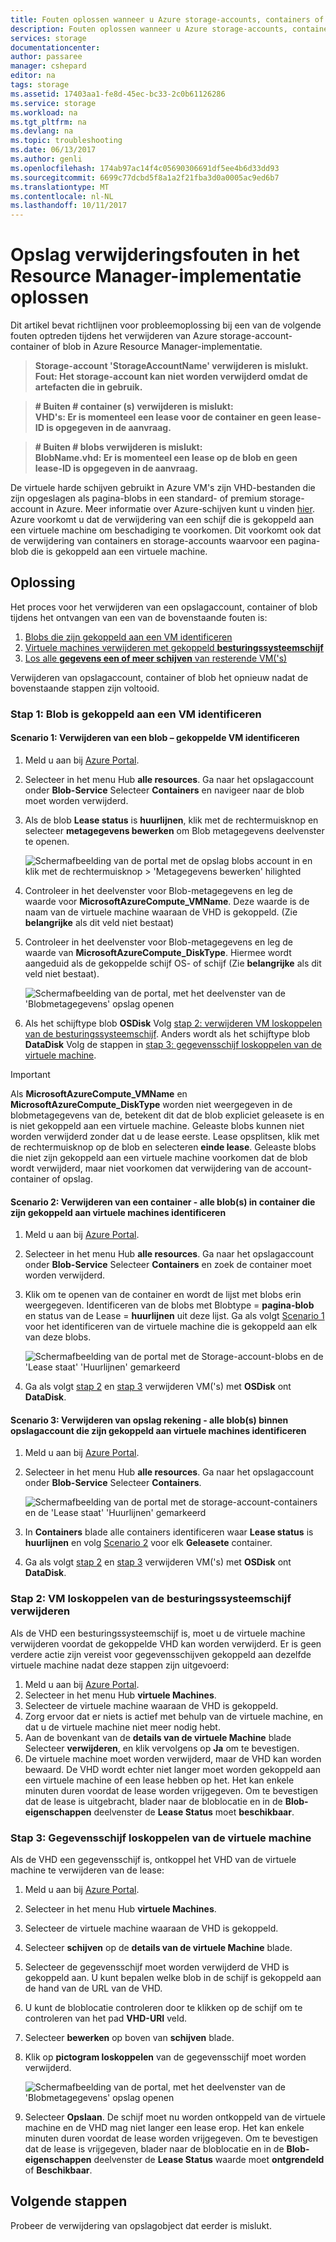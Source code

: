 ```yaml
---
title: Fouten oplossen wanneer u Azure storage-accounts, containers of VHD's verwijderen | Microsoft Docs
description: Fouten oplossen wanneer u Azure storage-accounts, containers of VHD's verwijderen
services: storage
documentationcenter: 
author: passaree
manager: cshepard
editor: na
tags: storage
ms.assetid: 17403aa1-fe8d-45ec-bc33-2c0b61126286
ms.service: storage
ms.workload: na
ms.tgt_pltfrm: na
ms.devlang: na
ms.topic: troubleshooting
ms.date: 06/13/2017
ms.author: genli
ms.openlocfilehash: 174ab97ac14f4c05690306691df5ee4b6d33dd93
ms.sourcegitcommit: 6699c77dcbd5f8a1a2f21fba3d0a0005ac9ed6b7
ms.translationtype: MT
ms.contentlocale: nl-NL
ms.lasthandoff: 10/11/2017
---
```

# <a name="troubleshoot-storage-delete-errors-in-resource-manager-deployment"></a>Opslag verwijderingsfouten in het Resource Manager-implementatie oplossen
Dit artikel bevat richtlijnen voor probleemoplossing bij een van de volgende fouten optreden tijdens het verwijderen van Azure storage-account-container of blob in Azure Resource Manager-implementatie.

>**Storage-account 'StorageAccountName' verwijderen is mislukt. Fout: Het storage-account kan niet worden verwijderd omdat de artefacten die in gebruik.**

>**# Buiten # container (s) verwijderen is mislukt:<br>VHD's: Er is momenteel een lease voor de container en geen lease-ID is opgegeven in de aanvraag.**

>**# Buiten # blobs verwijderen is mislukt:<br>BlobName.vhd: Er is momenteel een lease op de blob en geen lease-ID is opgegeven in de aanvraag.**

De virtuele harde schijven gebruikt in Azure VM's zijn VHD-bestanden die zijn opgeslagen als pagina-blobs in een standard- of premium storage-account in Azure.  Meer informatie over Azure-schijven kunt u vinden [hier](../../virtual-machines/windows/about-disks-and-vhds.md). Azure voorkomt u dat de verwijdering van een schijf die is gekoppeld aan een virtuele machine om beschadiging te voorkomen. Dit voorkomt ook dat de verwijdering van containers en storage-accounts waarvoor een pagina-blob die is gekoppeld aan een virtuele machine. 

## <a name="solution"></a>Oplossing
Het proces voor het verwijderen van een opslagaccount, container of blob tijdens het ontvangen van een van de bovenstaande fouten is: 
1. [Blobs die zijn gekoppeld aan een VM identificeren](#step-1-identify-blobs-attached-to-a-vm)
2. [Virtuele machines verwijderen met gekoppeld **besturingssysteemschijf**](#step-2-delete-vm-to-detach-os-disk)
3. [Los alle **gegevens een of meer schijven** van resterende VM('s)](#step-3-detach-data-disk-from-the-vm)

Verwijderen van opslagaccount, container of blob het opnieuw nadat de bovenstaande stappen zijn voltooid.

### <a name="step-1-identify-blob-attached-to-a-vm"></a>Stap 1: Blob is gekoppeld aan een VM identificeren

#### <a name="scenario-1-deleting-a-blob--identify-attached-vm"></a>Scenario 1: Verwijderen van een blob – gekoppelde VM identificeren
1. Meld u aan bij [Azure Portal](https://portal.azure.com).
2. Selecteer in het menu Hub **alle resources**. Ga naar het opslagaccount onder **Blob-Service** Selecteer **Containers** en navigeer naar de blob moet worden verwijderd.
3. Als de blob **Lease status** is **huurlijnen**, klik met de rechtermuisknop en selecteer **metagegevens bewerken** om Blob metagegevens deelvenster te openen. 

    ![Schermafbeelding van de portal met de opslag blobs account in en klik met de rechtermuisknop > 'Metagegevens bewerken' hilighted](./media/storage-resource-manager-cannot-delete-storage-account-container-vhd/utd-edit-metadata-sm.png)

4. Controleer in het deelvenster voor Blob-metagegevens en leg de waarde voor **MicrosoftAzureCompute_VMName**. Deze waarde is de naam van de virtuele machine waaraan de VHD is gekoppeld. (Zie **belangrijke** als dit veld niet bestaat)
5. Controleer in het deelvenster voor Blob-metagegevens en leg de waarde van **MicrosoftAzureCompute_DiskType**. Hiermee wordt aangeduid als de gekoppelde schijf OS- of schijf (Zie **belangrijke** als dit veld niet bestaat). 

     ![Schermafbeelding van de portal, met het deelvenster van de 'Blobmetagegevens' opslag openen](./media/storage-resource-manager-cannot-delete-storage-account-container-vhd/utd-blob-metadata-sm.png)

6. Als het schijftype blob **OSDisk** Volg [stap 2: verwijderen VM loskoppelen van de besturingssysteemschijf](#step-2-delete-vm-to-detach-os-disk). Anders wordt als het schijftype blob **DataDisk** Volg de stappen in [stap 3: gegevensschijf loskoppelen van de virtuele machine](#step-3-detach-data-disk-from-the-vm). 

> [!IMPORTANT]
> Als **MicrosoftAzureCompute_VMName** en **MicrosoftAzureCompute_DiskType** worden niet weergegeven in de blobmetagegevens van de, betekent dit dat de blob expliciet geleasete is en is niet gekoppeld aan een virtuele machine. Geleaste blobs kunnen niet worden verwijderd zonder dat u de lease eerste. Lease opsplitsen, klik met de rechtermuisknop op de blob en selecteren **einde lease**. Geleaste blobs die niet zijn gekoppeld aan een virtuele machine voorkomen dat de blob wordt verwijderd, maar niet voorkomen dat verwijdering van de account-container of opslag.

#### <a name="scenario-2-deleting-a-container---identify-all-blobs-within-container-that-are-attached-to-vms"></a>Scenario 2: Verwijderen van een container - alle blob(s) in container die zijn gekoppeld aan virtuele machines identificeren
1. Meld u aan bij [Azure Portal](https://portal.azure.com).
2. Selecteer in het menu Hub **alle resources**. Ga naar het opslagaccount onder **Blob-Service** Selecteer **Containers** en zoek de container moet worden verwijderd.
3. Klik om te openen van de container en wordt de lijst met blobs erin weergegeven. Identificeren van de blobs met Blobtype = **pagina-blob** en status van de Lease = **huurlijnen** uit deze lijst. Ga als volgt [Scenario 1](#step-1-identify-blobs-attached-to-a-vm) voor het identificeren van de virtuele machine die is gekoppeld aan elk van deze blobs.

    ![Schermafbeelding van de portal met de Storage-account-blobs en de 'Lease staat' 'Huurlijnen' gemarkeerd](./media/storage-resource-manager-cannot-delete-storage-account-container-vhd/utd-disks-sm.png)

4. Ga als volgt [stap 2](#step-2-delete-vm-to-detach-os-disk) en [stap 3](#step-3-detach-data-disk-from-the-vm) verwijderen VM('s) met **OSDisk** ont **DataDisk**. 

#### <a name="scenario-3-deleting-storage-account---identify-all-blobs-within-storage-account-that-are-attached-to-vms"></a>Scenario 3: Verwijderen van opslag rekening - alle blob(s) binnen opslagaccount die zijn gekoppeld aan virtuele machines identificeren
1. Meld u aan bij [Azure Portal](https://portal.azure.com).
2. Selecteer in het menu Hub **alle resources**. Ga naar het opslagaccount onder **Blob-Service** Selecteer **Containers**.

    ![Schermafbeelding van de portal met de storage-account-containers en de 'Lease staat' 'Huurlijnen' gemarkeerd](./media/storage-resource-manager-cannot-delete-storage-account-container-vhd/utd-containers-sm.png)

3. In **Containers** blade alle containers identificeren waar **Lease status** is **huurlijnen** en volg [Scenario 2](#scenario-2-deleting-a-container---identify-all-blobs-within-container-that-are-attached-to-vms) voor elk  **Geleasete** container.
4. Ga als volgt [stap 2](#step-2-delete-vm-to-detach-os-disk) en [stap 3](#step-3-detach-data-disk-from-the-vm) verwijderen VM('s) met **OSDisk** ont **DataDisk**. 

### <a name="step-2-delete-vm-to-detach-os-disk"></a>Stap 2: VM loskoppelen van de besturingssysteemschijf verwijderen
Als de VHD een besturingssysteemschijf is, moet u de virtuele machine verwijderen voordat de gekoppelde VHD kan worden verwijderd. Er is geen verdere actie zijn vereist voor gegevensschijven gekoppeld aan dezelfde virtuele machine nadat deze stappen zijn uitgevoerd:

1. Meld u aan bij [Azure Portal](https://portal.azure.com).
2. Selecteer in het menu Hub **virtuele Machines**.
3. Selecteer de virtuele machine waaraan de VHD is gekoppeld.
4. Zorg ervoor dat er niets is actief met behulp van de virtuele machine, en dat u de virtuele machine niet meer nodig hebt.
5. Aan de bovenkant van de **details van de virtuele Machine** blade Selecteer **verwijderen**, en klik vervolgens op **Ja** om te bevestigen.
6. De virtuele machine moet worden verwijderd, maar de VHD kan worden bewaard. De VHD wordt echter niet langer moet worden gekoppeld aan een virtuele machine of een lease hebben op het. Het kan enkele minuten duren voordat de lease worden vrijgegeven. Om te bevestigen dat de lease is uitgebracht, blader naar de bloblocatie en in de **Blob-eigenschappen** deelvenster de **Lease Status** moet **beschikbaar**.

### <a name="step-3-detach-data-disk-from-the-vm"></a>Stap 3: Gegevensschijf loskoppelen van de virtuele machine
Als de VHD een gegevensschijf is, ontkoppel het VHD van de virtuele machine te verwijderen van de lease:

1. Meld u aan bij [Azure Portal](https://portal.azure.com).
2. Selecteer in het menu Hub **virtuele Machines**.
3. Selecteer de virtuele machine waaraan de VHD is gekoppeld.
4. Selecteer **schijven** op de **details van de virtuele Machine** blade.
5. Selecteer de gegevensschijf moet worden verwijderd de VHD is gekoppeld aan. U kunt bepalen welke blob in de schijf is gekoppeld aan de hand van de URL van de VHD.
6. U kunt de bloblocatie controleren door te klikken op de schijf om te controleren van het pad **VHD-URI** veld.
7. Selecteer **bewerken** op boven van **schijven** blade.
8. Klik op **pictogram loskoppelen** van de gegevensschijf moet worden verwijderd.

     ![Schermafbeelding van de portal, met het deelvenster van de 'Blobmetagegevens' opslag openen](./media/storage-resource-manager-cannot-delete-storage-account-container-vhd/utd-vm-disks-edit.png)

9. Selecteer **Opslaan**. De schijf moet nu worden ontkoppeld van de virtuele machine en de VHD mag niet langer een lease erop. Het kan enkele minuten duren voordat de lease worden vrijgegeven. Om te bevestigen dat de lease is vrijgegeven, blader naar de bloblocatie en in de **Blob-eigenschappen** deelvenster de **Lease Status** waarde moet **ontgrendeld** of **Beschikbaar**.

## <a name="next-steps"></a>Volgende stappen
Probeer de verwijdering van opslagobject dat eerder is mislukt.

